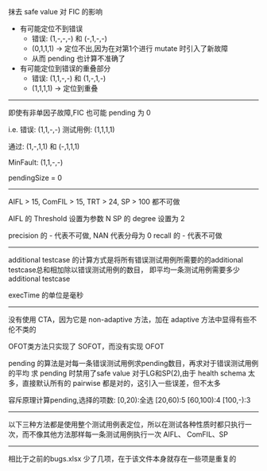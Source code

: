 抹去 safe value 对 FIC 的影响

- 有可能定位不到错误
  - 错误: (1,-,-,-) 和 (-,1,-,-)
  - (0,1,1,1) -> 定位不出,因为在对第1个进行 mutate 时引入了新故障
  - 从而 pending 也计算不准确了
- 有可能定位到错误的重叠部分
  - 错误: (1,1,-,-) 和 (1,-,1,-)
  - (1,1,1,1) -> 定位到重叠

-----

即使有非单因子故障,FIC 也可能 pending 为 0

i.e.
错误: (1,1,-,-)
测试用例: (1,1,1,1)

通过: (1,-,1,1) 和 (-,1,1,1)

MinFault: (1,1,-,-)

pendingSize = 0

------

AIFL > 15, ComFIL > 15, TRT > 24, SP > 100 都不可做

AIFL 的 Threshold 设置为参数 N
SP 的 degree 设置为 2

precision 的 - 代表不可做, NAN 代表分母为 0 
recall 的 - 代表不可做

----
additional testcase 的计算方式是将所有错误测试用例所需要的的additional testcase总和相加除以错误测试用例的数目，
即平均一条测试用例需要多少additional testcase

execTime 的单位是毫秒

----

没有使用 CTA，因为它是 non-adaptive 方法，加在 adaptive 方法中显得有些不伦不类的

OFOT类方法只实现了 SOFOT，而没有实现 OFOT

pending 的算法是对每一条错误测试用例求pending数目，再求对于错误测试用例的平均
求 pending 时禁用了safe value
对于LG和SP(2),由于 health schema 太多，直接默认所有的 pairwise 都是对的，这引入一些误差，但不太多

容斥原理计算pending,选择的项数:
[0,20):全选
[20,60):5
[60,100):4
[100,-):3

----

以下三种方法都是使用整个测试用例表定位，所以在测试各种性质时都只执行一次，而不像其他方法那样每一条测试用例执行一次
AIFL、 ComFIL、SP

---
相比于之前的bugs.xlsx 少了几项，在于该文件本身就存在一些项是重复的

